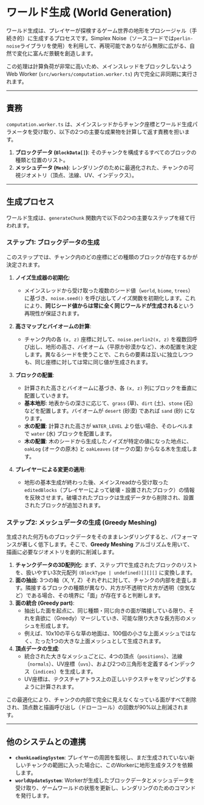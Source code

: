 # ワールド生成 (World Generation)

ワールド生成は、プレイヤーが探検するゲーム世界の地形をプロシージャル（手続き的）に生成するプロセスです。Simplex Noise（ソースコードでは`perlin-noise`ライブラリを使用）を利用して、再現可能でありながら無限に広がる、自然で変化に富んだ景観を創造します。

この処理は計算負荷が非常に高いため、メインスレッドをブロックしないようWeb Worker (`src/workers/computation.worker.ts`) 内で完全に非同期に実行されます。

---

## 責務

`computation.worker.ts` は、メインスレッドからチャンク座標とワールド生成パラメータを受け取り、以下の2つの主要な成果物を計算して返す責務を担います。

1.  **ブロックデータ (`BlockData[]`)**: そのチャンクを構成するすべてのブロックの種類と位置のリスト。
2.  **メッシュデータ (`Mesh`)**: レンダリングのために最適化された、チャンクの可視ジオメトリ（頂点、法線、UV、インデックス）。

---

## 生成プロセス

ワールド生成は、`generateChunk` 関数内で以下の2つの主要なステップを経て行われます。

### ステップ1: ブロックデータの生成

このステップでは、チャンク内のどの座標にどの種類のブロックが存在するかが決定されます。

1.  **ノイズ生成器の初期化**:
    - メインスレッドから受け取った複数のシード値（`world`, `biome`, `trees`）に基づき、`noise.seed()` を呼び出してノイズ関数を初期化します。これにより、**同じシード値からは常に全く同じワールドが生成される**という再現性が保証されます。

2.  **高さマップとバイオームの計算**:
    - チャンク内の各 `(x, z)` 座標に対して、`noise.perlin2(x, z)` を複数回呼び出し、地形の高さ、バイオーム（平原か砂漠かなど）、木の配置を決定します。異なるシードを使うことで、これらの要素は互いに独立しつつも、同じ座標に対しては常に同じ値が生成されます。

3.  **ブロックの配置**:
    - 計算された高さとバイオームに基づき、各 `(x, z)` 列にブロックを垂直に配置していきます。
    - **基本地形**: 地表からの深さに応じて、`grass` (草)、`dirt` (土)、`stone` (石) などを配置します。バイオームが `desert` (砂漠) であれば `sand` (砂) になります。
    - **水の配置**: 計算された高さが `WATER_LEVEL` より低い場合、そのレベルまで `water` (水) ブロックを配置します。
    - **木の配置**: 木のシードから生成したノイズが特定の値になった地点に、`oakLog` (オークの原木) と `oakLeaves` (オークの葉) からなる木を生成します。

4.  **プレイヤーによる変更の適用**:
    - 地形の基本生成が終わった後、メインスreadから受け取った `editedBlocks`（プレイヤーによって破壊・設置されたブロック）の情報を反映させます。破壊されたブロックは生成データから削除され、設置されたブロックが追加されます。

### ステップ2: メッシュデータの生成 (Greedy Meshing)

生成された何万ものブロックデータをそのままレンダリングすると、パフォーマンスが著しく低下します。そこで、**Greedy Meshing** アルゴリズムを用いて、描画に必要なジオメトリを劇的に削減します。

1.  **チャンクデータの3D配列化**: まず、ステップ1で生成されたブロックのリストを、扱いやすい3次元配列 `(BlockType | undefined)[][][]` に変換します。
2.  **面の抽出**: 3つの軸（X, Y, Z）それぞれに対して、チャンクの内部を走査します。隣接するブロックの種類が異なり、片方が不透明で片方が透明（空気など）である場合、その境界に「面」が存在すると判断します。
3.  **面の統合 (Greedy part)**:
    - 抽出した面を起点に、同じ種類・同じ向きの面が隣接している限り、それを貪欲に（Greedy）マージしていき、可能な限り大きな長方形のメッシュを形成します。
    - 例えば、10x10の平らな草の地面は、100個の小さな上面メッシュではなく、たった1つの大きな上面メッシュとして生成されます。
4.  **頂点データの生成**:
    - 統合された大きなメッシュごとに、4つの頂点（`positions`）、法線（`normals`）、UV座標（`uvs`）、および2つの三角形を定義するインデックス（`indices`）を生成します。
    - UV座標は、テクスチャアトラス上の正しいテクスチャをマッピングするように計算されます。

この最適化により、チャンクの内部で完全に見えなくなっている面がすべて削除され、頂点数と描画呼び出し（ドローコール）の回数が90%以上削減されます。

---

## 他のシステムとの連携

- **`chunkLoadingSystem`**: プレイヤーの周囲を監視し、まだ生成されていない新しいチャンクの範囲に入った場合に、このWorkerに地形生成タスクを依頼します。
- **`worldUpdateSystem`**: Workerが生成したブロックデータとメッシュデータを受け取り、ゲームワールドの状態を更新し、レンダリングのためのコマンドを発行します。
